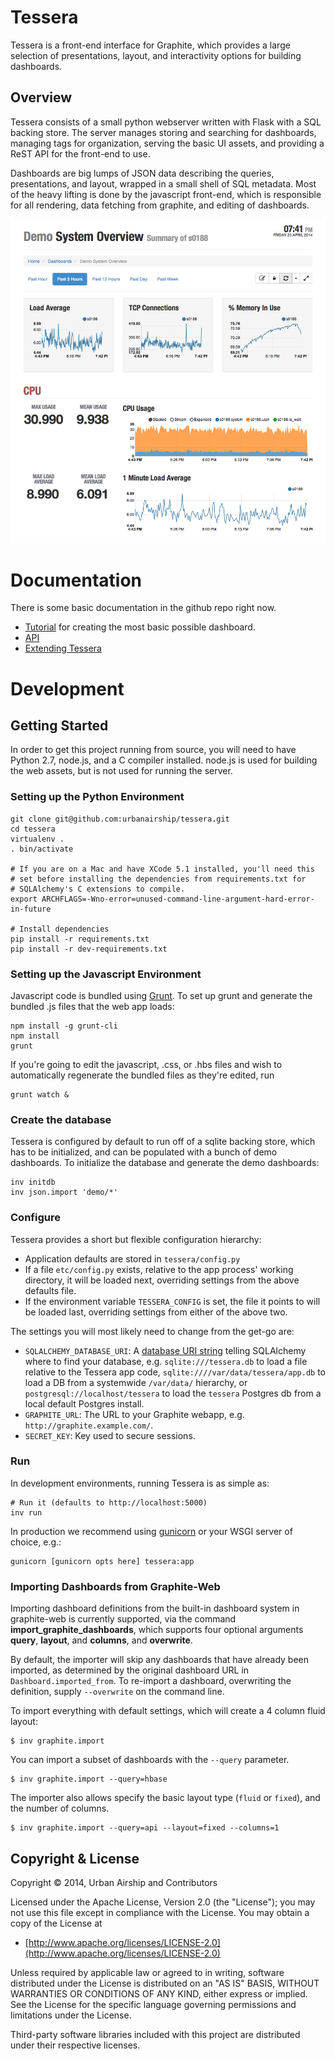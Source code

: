 # Tessera

Tessera is a front-end interface for Graphite, which provides a large
selection of presentations, layout, and interactivity options for
building dashboards.

## Overview

Tessera consists of a small python webserver written with Flask with a SQL backing store. The server manages storing and searching for dashboards, managing tags for organization, serving the basic UI assets, and providing a ReST API for the front-end to use.

Dashboards are big lumps of JSON data describing the queries, presentations, and layout, wrapped in a small shell of SQL metadata. Most of the heavy lifting is done by the javascript front-end, which is responsible for all rendering, data fetching from graphite, and editing of dashboards. 


![screenshot](docs/screenshot-single-node-light.png)

# Documentation

There is some basic documentation in the github repo right now.

* [Tutorial](docs/Tutorial.md) for creating the most basic possible dashboard.
* [API](docs/API.md)
* [Extending Tessera](docs/Extension.md)

# Development

## Getting Started

In order to get this project running from source, you will need to
have Python 2.7, node.js, and a C compiler installed. node.js is used
for building the web assets, but is not used for running the server.

### Setting up the Python Environment

```shell
git clone git@github.com:urbanairship/tessera.git
cd tessera
virtualenv .
. bin/activate

# If you are on a Mac and have XCode 5.1 installed, you'll need this
# set before installing the dependencies from requirements.txt for
# SQLAlchemy's C extensions to compile.
export ARCHFLAGS=-Wno-error=unused-command-line-argument-hard-error-in-future

# Install dependencies
pip install -r requirements.txt
pip install -r dev-requirements.txt
```

### Setting up the Javascript Environment

Javascript code is bundled using [Grunt](http://gruntjs.com/). To set
up grunt and generate the bundled .js files that the web app loads:

```shell
npm install -g grunt-cli
npm install
grunt
```

If you're going to edit the javascript, .css, or .hbs files and wish
to automatically regenerate the bundled files as they're edited, run

```
grunt watch &
```

### Create the database

Tessera is configured by default to run off of a sqlite backing
store, which has to be initialized, and can be populated with a bunch
of demo dashboards. To initialize the database and generate the demo
dashboards:

```shell
inv initdb
inv json.import 'demo/*'
```

### Configure

Tessera provides a short but flexible configuration hierarchy:

* Application defaults are stored in `tessera/config.py`
* If a file `etc/config.py` exists, relative to the app process' working
  directory, it will be loaded next, overriding settings from the above
  defaults file.
* If the environment variable `TESSERA_CONFIG` is set, the file it points to
  will be loaded last, overriding settings from either of the above two.

The settings you will most likely need to change from the get-go are:

* `SQLALCHEMY_DATABASE_URI`: A [database URI
  string](http://docs.sqlalchemy.org/en/rel_0_9/core/engines.html#database-urls)
  telling SQLAlchemy where to find your database, e.g. `sqlite:///tessera.db`
  to load a file relative to the Tessera app code,
  `sqlite:////var/data/tessera/app.db` to load a DB from a systemwide
  `/var/data/` hierarchy, or `postgresql://localhost/tessera` to load the
  `tessera` Postgres db from a local default Postgres install.
* `GRAPHITE_URL`: The URL to your Graphite webapp, e.g.
  `http://graphite.example.com/`.
* `SECRET_KEY`: Key used to secure sessions.

### Run

In development environments, running Tessera is as simple as:

```
# Run it (defaults to http://localhost:5000)
inv run
```

In production we recommend using [gunicorn](http://gunicorn.org/) or your WSGI
server of choice, e.g.:

```
gunicorn [gunicorn opts here] tessera:app
```

### Importing Dashboards from Graphite-Web

Importing dashboard definitions from the built-in dashboard system in
graphite-web is currently supported, via the command
**import_graphite_dashboards**, which supports four optional
arguments **query**, **layout**, and **columns**, and **overwrite**.

By default, the importer will skip any dashboards that have already
been imported, as determined by the original dashboard URL in
``Dashboard.imported_from``. To re-import a dashboard, overwriting the
definition, supply ``--overwrite`` on the command line.

To import everything with default settings, which will create a 4
column fluid layout:

```shell
$ inv graphite.import
```

You can import a subset of dashboards with the ``--query`` parameter.

```shell
$ inv graphite.import --query=hbase
```

The importer also allows specify the basic layout type (``fluid`` or
``fixed``), and the number of columns.

```shell
$ inv graphite.import --query=api --layout=fixed --columns=1
```

## Copyright & License

Copyright &copy; 2014, Urban Airship and Contributors

Licensed under the Apache License, Version 2.0 (the "License");
you may not use this file except in compliance with the License.
You may obtain a copy of the License at

* [http://www.apache.org/licenses/LICENSE-2.0](http://www.apache.org/licenses/LICENSE-2.0)

Unless required by applicable law or agreed to in writing, software
distributed under the License is distributed on an "AS IS" BASIS,
WITHOUT WARRANTIES OR CONDITIONS OF ANY KIND, either express or implied.
See the License for the specific language governing permissions and
limitations under the License.

Third-party software libraries included with this project are
distributed under their respective licenses.
